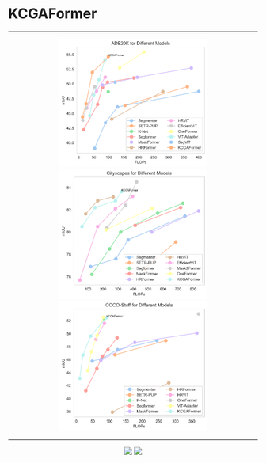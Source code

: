 # KCGAFormer
***

<div align = "center">    
  <img src="./Visualization/Ade20k_curve.png" width="300" />
  <img src="./Visualization/Cityscapes_curve.png" width="300" />
  <img src="./Visualization/COCO-Stuff_curve.png" width="300" />
</div>

***

<div align = "center">    
  <img src="./Visualization/CAM1.png" width="500" />
  <img src="./Visualization/CAM2.png" width="500" />
</div>

